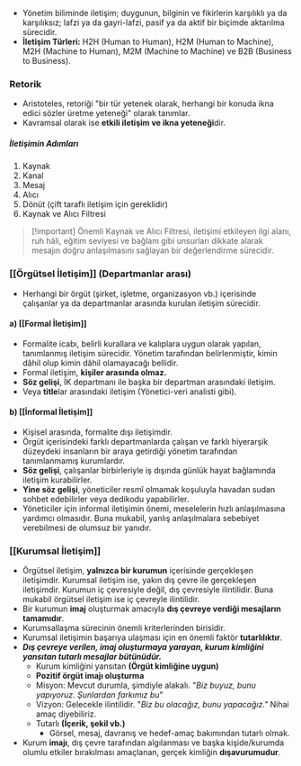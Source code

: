 - Yönetim biliminde iletişim; duygunun, bilginin ve fikirlerin karşılıklı ya da karşılıksız; lafzi ya da gayri-lafzi, pasif ya da aktif bir biçimde aktarılma sürecidir. 
- **İletişim Türleri:** H2H (Human to Human), H2M (Human to Machine), M2H (Machine to Human), M2M (Machine to Machine) ve B2B (Business to Business).
### Retorik
- Aristoteles, retoriği "bir tür yetenek olarak, herhangi bir konuda ikna edici sözler üretme yeteneği" olarak tanımlar.
- Kavramsal olarak ise **etkili iletişim ve ikna yeteneği**dir.
##### İletişimin Adımları
1. Kaynak
2. Kanal
3. Mesaj
4. Alıcı
5. Dönüt (çift taraflı iletişim için gereklidir)
6. Kaynak ve Alıcı Filtresi


> [!important] Önemli
> Kaynak ve Alıcı Filtresi, iletişimi etkileyen ilgi alanı, ruh hâli, eğitim seviyesi ve bağlam gibi unsurları dikkate alarak mesajın doğru anlaşılmasını sağlayan bir değerlendirme sürecidir.

### [[Örgütsel İletişim]] (Departmanlar arası)
- Herhangi bir örgüt (şirket, işletme, organizasyon vb.) içerisinde çalışanlar ya da departmanlar arasında kurulan iletişim sürecidir.
#### a) [[Formal İletişim]]
- Formalite icabı, belirli kurallara ve kalıplara uygun olarak yapılan, tanımlanmış iletişim sürecidir. Yönetim tarafından belirlenmiştir, kimin dâhil olup kimin dâhil olamayacağı bellidir.
- Formal iletişim, **kişiler arasında olmaz.**
- **Söz gelişi**, İK departmanı ile başka bir departman arasındaki iletişim.
- Veya **title**lar arasındaki iletişim (Yönetici-veri analisti gibi).
#### b) [[İnformal İletişim]]
- Kişisel arasında, formalite dışı iletişimdir. 
- Örgüt içerisindeki farklı departmanlarda çalışan ve farklı hiyerarşik düzeydeki insanların bir araya getirdiği yönetim tarafından tanımlanmamış kurumlardır.
- **Söz gelişi**, çalışanlar birbirleriyle iş dışında günlük hayat bağlamında iletişim kurabilirler. 
- **Yine söz gelişi**, yöneticiler resmî olmamak koşuluyla havadan sudan sohbet edebilirler veya dedikodu yapabilirler.
- Yöneticiler için informal iletişimin önemi, meselelerin hızlı anlaşılmasına yardımcı olmasıdır. Buna mukabil, yanlış anlaşılmalara sebebiyet verebilmesi de olumsuz bir yanıdır.
### [[Kurumsal İletişim]]
- Örgütsel iletişim, **yalnızca bir kurumun** içerisinde gerçekleşen iletişimdir. Kurumsal iletişim ise, yakın dış çevre ile gerçekleşen iletişimdir. Kurumun iç çevresiyle değil, dış çevresiyle ilintilidir. Buna mukabil örgütsel iletişim ise iç çevreyle ilintilidir.
- Bir kurumun **imaj** oluşturmak amacıyla **dış çevreye verdiği mesajların tamamıdır**.
- Kurumsallaşma sürecinin önemli kriterlerinden birisidir.
- Kurumsal iletişimin başarıya ulaşması için en önemli faktör **tutarlılıktır**.
- ***Dış çevreye verilen, imaj oluşturmaya yarayan, kurum kimliğini yansıtan tutarlı mesajlar bütünüdür.***
	- Kurum kimliğini yansıtan **(Örgüt kimliğine uygun)**
	- **Pozitif örgüt imajı oluşturma**
	- Misyon: Mevcut durumla, şimdiyle alakalı. "*Biz buyuz, bunu yapıyoruz. Şunlardan farkımız bu*"
	- Vizyon: Gelecekle ilintilidir. "*Biz bu olacağız, bunu yapacağız."* Nihai amaç diyebiliriz. 
	- Tutarlı  **(İçerik, şekil vb.)**
		- Görsel, mesaj, davranış ve hedef-amaç bakımından tutarlı olmak.
- Kurum **imajı**, dış çevre tarafından algılanması ve başka kişide/kurumda olumlu etkiler bırakılması amaçlanan, gerçek kimliğin **dışavurumudur**. 